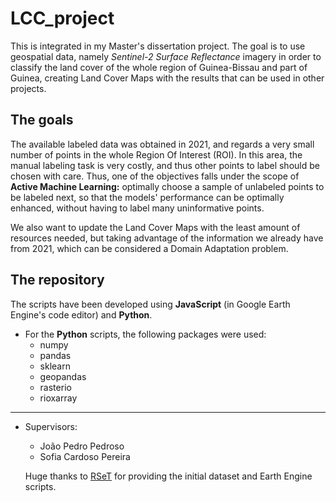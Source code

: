 # LCC_project

This is integrated in my Master's dissertation project. The goal is to use geospatial data, namely _Sentinel-2 Surface Reflectance_ imagery in order to classify the land cover of the whole region of Guinea-Bissau and part of Guinea, creating Land Cover Maps with the results that can be used in other projects.

## The goals

The available labeled data was obtained in 2021, and regards a very small number of points in the whole Region Of Interest (ROI). In this area, the manual labeling task is very costly, and thus other points to label should be chosen with care. Thus, one of the objectives falls under the scope of __Active Machine Learning:__ optimally choose a sample of unlabeled points to be labeled next, so that the models' performance can be optimally enhanced, without having to label many uninformative points.

We also want to update the Land Cover Maps with the least amount of resources needed, but taking advantage of the information we already have from 2021, which can be considered a Domain Adaptation problem.

## The repository

The scripts have been developed using __JavaScript__ (in Google Earth Engine's code editor) and __Python__.

* For the __Python__ scripts, the following packages were used:
  * numpy
  * pandas
  * sklearn
  * geopandas
  * rasterio
  * rioxarray
____

* Supervisors:
  * João Pedro Pedroso
  * Sofia Cardoso Pereira
  
  Huge thanks to [RSeT](https://www.rset.eu/) for providing the initial dataset and Earth Engine scripts.
